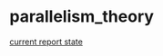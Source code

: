# parallelism_theory

[current report state](https://docs.google.com/document/d/1UIsVNqTAKytS2XWZkHWAgWmp_JhhcbXeN83X6Wu09lI/edit?usp=sharing)
